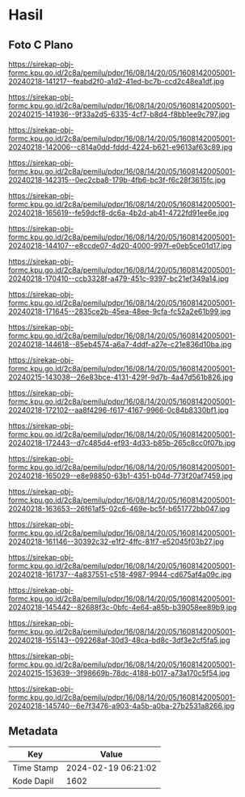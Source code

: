 # Hasil

## Foto C Plano

https://sirekap-obj-formc.kpu.go.id/2c8a/pemilu/pdpr/16/08/14/20/05/1608142005001-20240218-141217--feabd2f0-a1d2-41ed-bc7b-ccd2c48ea1df.jpg

https://sirekap-obj-formc.kpu.go.id/2c8a/pemilu/pdpr/16/08/14/20/05/1608142005001-20240215-141936--9f33a2d5-6335-4cf7-b8d4-f8bb1ee9c797.jpg

https://sirekap-obj-formc.kpu.go.id/2c8a/pemilu/pdpr/16/08/14/20/05/1608142005001-20240218-142006--c814a0dd-fddd-4224-b621-e9613af63c89.jpg

https://sirekap-obj-formc.kpu.go.id/2c8a/pemilu/pdpr/16/08/14/20/05/1608142005001-20240218-142315--0ec2cba8-179b-4fb6-bc3f-f6c28f3615fc.jpg

https://sirekap-obj-formc.kpu.go.id/2c8a/pemilu/pdpr/16/08/14/20/05/1608142005001-20240218-165619--fe59dcf8-dc6a-4b2d-ab41-4722fd91ee6e.jpg

https://sirekap-obj-formc.kpu.go.id/2c8a/pemilu/pdpr/16/08/14/20/05/1608142005001-20240218-144107--e8ccde07-4d20-4000-997f-e0eb5ce01d17.jpg

https://sirekap-obj-formc.kpu.go.id/2c8a/pemilu/pdpr/16/08/14/20/05/1608142005001-20240218-170410--ccb3328f-a479-451c-9397-bc21ef349a14.jpg

https://sirekap-obj-formc.kpu.go.id/2c8a/pemilu/pdpr/16/08/14/20/05/1608142005001-20240218-171645--2835ce2b-45ea-48ee-9cfa-fc52a2e61b99.jpg

https://sirekap-obj-formc.kpu.go.id/2c8a/pemilu/pdpr/16/08/14/20/05/1608142005001-20240218-144618--85eb4574-a6a7-4ddf-a27e-c21e836d10ba.jpg

https://sirekap-obj-formc.kpu.go.id/2c8a/pemilu/pdpr/16/08/14/20/05/1608142005001-20240215-143038--26e83bce-4131-429f-9d7b-4a47d561b826.jpg

https://sirekap-obj-formc.kpu.go.id/2c8a/pemilu/pdpr/16/08/14/20/05/1608142005001-20240218-172102--aa8f4296-f617-4167-9966-0c84b8330bf1.jpg

https://sirekap-obj-formc.kpu.go.id/2c8a/pemilu/pdpr/16/08/14/20/05/1608142005001-20240218-172443--d7c485d4-ef93-4d33-b85b-265c8cc0f07b.jpg

https://sirekap-obj-formc.kpu.go.id/2c8a/pemilu/pdpr/16/08/14/20/05/1608142005001-20240218-165029--e8e98850-63b1-4351-b04d-773f20af7459.jpg

https://sirekap-obj-formc.kpu.go.id/2c8a/pemilu/pdpr/16/08/14/20/05/1608142005001-20240218-163653--26f61af5-02c6-469e-bc5f-b651772bb047.jpg

https://sirekap-obj-formc.kpu.go.id/2c8a/pemilu/pdpr/16/08/14/20/05/1608142005001-20240218-161146--30392c32-e1f2-4ffc-81f7-e52045f03b27.jpg

https://sirekap-obj-formc.kpu.go.id/2c8a/pemilu/pdpr/16/08/14/20/05/1608142005001-20240218-161737--4a837551-c518-4987-9944-cd675af4a09c.jpg

https://sirekap-obj-formc.kpu.go.id/2c8a/pemilu/pdpr/16/08/14/20/05/1608142005001-20240218-145442--82688f3c-0bfc-4e64-a85b-b39058ee89b9.jpg

https://sirekap-obj-formc.kpu.go.id/2c8a/pemilu/pdpr/16/08/14/20/05/1608142005001-20240218-155143--092268af-30d3-48ca-bd8c-3df3e2cf5fa5.jpg

https://sirekap-obj-formc.kpu.go.id/2c8a/pemilu/pdpr/16/08/14/20/05/1608142005001-20240215-153639--3f98669b-78dc-4188-b017-a73a170c5f54.jpg

https://sirekap-obj-formc.kpu.go.id/2c8a/pemilu/pdpr/16/08/14/20/05/1608142005001-20240218-145740--6e7f3476-a903-4a5b-a0ba-27b2531a8266.jpg


## Metadata

| Key        | Value               |
| ---------- | ------------------- |
| Time Stamp | 2024-02-19 06:21:02 |
| Kode Dapil | 1602                |




